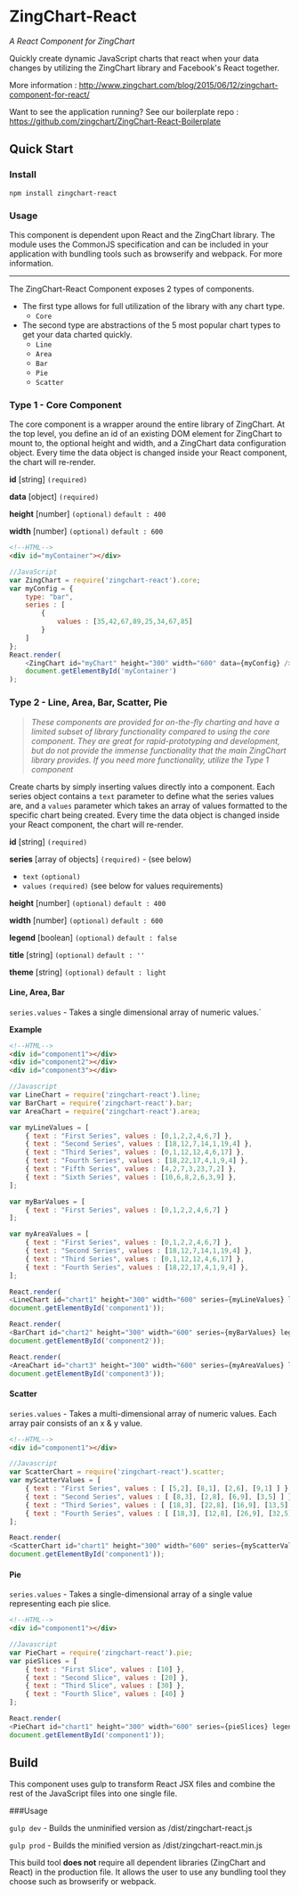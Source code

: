 # ZingChart-React

*A React Component for ZingChart*

Quickly create dynamic JavaScript charts that react when your data changes by utilizing the ZingChart library and Facebook's React together.

More information : http://www.zingchart.com/blog/2015/06/12/zingchart-component-for-react/

Want to see the application running? See our boilerplate repo : https://github.com/zingchart/ZingChart-React-Boilerplate

## Quick Start

### Install
```
npm install zingchart-react
```

### Usage

This component is dependent upon React and the ZingChart library. The module uses the CommonJS specification and can be included in your application with bundling tools such as browserify and webpack. For more information.

---

The ZingChart-React Component exposes 2 types of components.

* The first type allows for full utilization of the library with any chart type.
	* `Core`
* The second type are abstractions of the 5 most popular chart types to get your data charted quickly.
 	* `Line`
 	* `Area`
 	* `Bar`
 	* `Pie`
 	* `Scatter`


### Type 1 - Core Component
The core component is a wrapper around the entire library of ZingChart. At the top level, you define an id of an existing DOM
element for ZingChart to mount to, the optional height and width, and a ZingChart data configuration object. Every time the data object is changed inside your React component, the chart will re-render.

**id** [string] `(required)`

**data** [object] `(required)`

**height** [number] `(optional)` `default : 400`

**width** [number] `(optional)` `default : 600`


```html
<!--HTML-->
<div id="myContainer"></div>
```

```js
//JavaScript
var ZingChart = require('zingchart-react').core;
var myConfig = {
 	type: "bar",
	series : [
		{
			values : [35,42,67,89,25,34,67,85]
		}
	]
};
React.render(
	<ZingChart id="myChart" height="300" width="600" data={myConfig} />,
	document.getElementById('myContainer')
);
```
### Type 2 - Line, Area, Bar, Scatter, Pie
> *These components are provided for on-the-fly charting and have a limited subset of library functionality compared to using the core component. They are great for rapid-prototyping and development, but do not provide the immense functionality that the main ZingChart library provides. If you need more functionality, utilize the Type 1 component*

Create charts by simply inserting values directly into a component. Each series object contains a `text` parameter to define what the series values are, and a `values` parameter which takes an array of values formatted to the specific chart being created. Every time the data object is changed inside your React component, the chart will re-render.

**id** [string] `(required)`

**series** [array of objects] `(required)`  - (see below)

* `text` `(optional)`
* `values` `(required)` (see below for values requirements)

**height** [number] `(optional)` `default : 400`

**width** [number] `(optional)` `default : 600`

**legend** [boolean] `(optional)` `default : false`

**title** [string] `(optional)` `default : '' `

**theme** [string] `(optional)` `default : light`


#### Line, Area, Bar

`series.values` - Takes a single dimensional array of numeric values.`


**Example**

```html
<!--HTML-->
<div id="component1"></div>
<div id="component2"></div>
<div id="component3"></div>
```

```js
//Javascript
var LineChart = require('zingchart-react').line;
var BarChart = require('zingchart-react').bar;
var AreaChart = require('zingchart-react').area;

var myLineValues = [
    { text : "First Series", values : [0,1,2,2,4,6,7] },
    { text : "Second Series", values : [18,12,7,14,1,19,4] },
    { text : "Third Series", values : [0,1,12,12,4,6,17] },
    { text : "Fourth Series", values : [18,22,17,4,1,9,4] },
    { text : "Fifth Series", values : [4,2,7,3,23,7,2] },
    { text : "Sixth Series", values : [10,6,8,2,6,3,9] },
];

var myBarValues = [
    { text : "First Series", values : [0,1,2,2,4,6,7] }
];

var myAreaValues = [
    { text : "First Series", values : [0,1,2,2,4,6,7] },
    { text : "Second Series", values : [18,12,7,14,1,19,4] },
    { text : "Third Series", values : [0,1,12,12,4,6,17] },
    { text : "Fourth Series", values : [18,22,17,4,1,9,4] },
];

React.render(
<LineChart id="chart1" height="300" width="600" series={myLineValues} legend="true" theme="light" title="Hello Line Chart"/>,
document.getElementById('component1'));

React.render(
<BarChart id="chart2" height="300" width="600" series={myBarValues} legend="true" theme="dark" title="Hello Bar Chart"/>,
document.getElementById('component2'));

React.render(
<AreaChart id="chart3" height="300" width="600" series={myAreaValues} legend="true" theme="slate" title="Hello Area Chart"/>,
document.getElementById('component3'));
```

#### Scatter

`series.values` - Takes a multi-dimensional array of numeric values. Each array pair consists of an x & y value.


```html
<!--HTML-->
<div id="component1"></div>
```

```js
//Javascript
var ScatterChart = require('zingchart-react').scatter;
var myScatterValues = [
    { text : "First Series", values : [ [5,2], [8,1], [2,6], [9,1] ] },
    { text : "Second Series", values : [ [8,3], [2,8], [6,9], [3,5] ] },
    { text : "Third Series", values : [ [18,3], [22,8], [16,9], [13,5] ] },
    { text : "Fourth Series", values : [ [18,3], [12,8], [26,9], [32,5] ] },
];

React.render(
<ScatterChart id="chart1" height="300" width="600" series={myScatterValues} legend="true" theme="light" title="Hello Scatter Chart"/>,
document.getElementById('component1'));
```

#### Pie

`series.values` - Takes a single-dimensional array of a single value representing each pie slice.

```html
<!--HTML-->
<div id="component1"></div>
```

```js
//Javascript
var PieChart = require('zingchart-react').pie;
var pieSlices = [
    { text : "First Slice", values : [10] },
    { text : "Second Slice", values : [20] },
    { text : "Third Slice", values : [30] },
    { text : "Fourth Slice", values : [40] }
];

React.render(
<PieChart id="chart1" height="300" width="600" series={pieSlices} legend="true" theme="light" title="Hello Pie Chart"/>,
document.getElementById('component1'));
```

## Build

This component uses gulp to transform React JSX files and combine the rest of the JavaScript files into one single file.

###Usage

`gulp dev` - Builds the unminified version as /dist/zingchart-react.js

`gulp prod` - Builds the minified version as /dist/zingchart-react.min.js

This build tool **does not** require all dependent libraries (ZingChart and React) in the production file. It allows the user to use any bundling tool they choose such as browserify or webpack.
